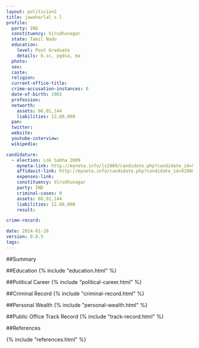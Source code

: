 ```yaml
---
layout: politician2
title: jawaharlal s.l
profile: 
  party: IND
  constituency: Virudhunagar
  state: Tamil Nadu
  education: 
    level: Post Graduate
    details: b.sc, pgdca, ma
  photo: 
  sex: 
  caste: 
  religion: 
  current-office-title: 
  crime-accusation-instances: 0
  date-of-birth: 1965
  profession: 
  networth: 
    assets: 66,01,144
    liabilities: 12,60,000
  pan: 
  twitter: 
  website: 
  youtube-interview: 
  wikipedia: 

candidature: 
  - election: Lok Sabha 2009
    myneta-link: http://myneta.info/ls2009/candidate.php?candidate_id=9190
    affidavit-link: http://myneta.info/candidate.php?candidate_id=9190&scan=original
    expenses-link: 
    constituency: Virudhunagar 
    party: IND
    criminal-cases: 0
    assets: 66,01,144
    liabilities: 12,60,000
    result:  

crime-record: 

date: 2014-01-28
version: 0.0.5
tags: 
---
```

##Summary


##Education
{% include "education.html" %}


##Political Career
{% include "political-career.html" %}


##Criminal Record
{% include "criminal-record.html" %}


##Personal Wealth
{% include "personal-wealth.html" %}


##Public Office Track Record
{% include "track-record.html" %}


##References


{% include "references.html" %}